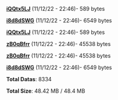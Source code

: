 [**iQQtx5LJ**](/data/iQQtx5LJ.txt) (11/12/22 - 22:46)- 589 bytes

[**i8d8dSWG**](/data/i8d8dSWG.txt) (11/12/22 - 22:46)- 6549 bytes

[**iQQtx5LJ**](/data/iQQtx5LJ.txt) (11/12/22 - 22:46)- 589 bytes

[**zB0qBfrr**](/data/zB0qBfrr.txt) (11/12/22 - 22:46)- 45538 bytes

[**zB0qBfrr**](/data/zB0qBfrr.txt) (11/12/22 - 22:46)- 45538 bytes

[**i8d8dSWG**](/data/i8d8dSWG.txt) (11/12/22 - 22:46)- 6549 bytes

**Total Datas**: 8334

**Total Size**: 48.42 MB / 48.4 MB